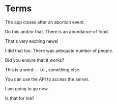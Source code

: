 # Terms

The app closes after an abortion event.

Do this and/or that. There is an abundance of food.

That's very exciting news!

I did that too. There was adequate number of people.

Did you ensure that it works?

This is a word -- i.e., something else.

You can use the API to access the server.

I am going to go now.

Is that for me?
